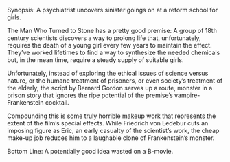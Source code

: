 Synopsis: A psychiatrist uncovers sinister goings on at a reform school for girls.

The Man Who Turned to Stone has a pretty good premise: A group of 18th century scientists discovers a way to prolong life that, unfortunately, requires the death of a young girl every few years to maintain the effect.  They’ve worked lifetimes to find a way to synthesize the needed chemicals but, in the mean time, require a steady supply of suitable girls.

Unfortunately, instead of exploring the ethical issues of science versus nature, or the humane treatment of prisoners, or even society’s treatment of the elderly, the script by Bernard Gordon serves up a route, monster in a prison story that ignores the ripe potential of the premise’s vampire-Frankenstein cocktail.

Compounding this is some truly horrible makeup work that represents the extent of the film’s special effects.  While Friedrich von Ledebur cuts an imposing figure as Eric, an early casualty of the scientist’s work, the cheap make-up job reduces him to a laughable clone of Frankenstein’s monster.

Bottom Line: A potentially good idea wasted on a B-movie.
